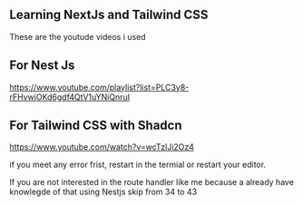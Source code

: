 ## Learning NextJs and Tailwind CSS 
These are the youtude videos i used 

## For Nest Js
https://www.youtube.com/playlist?list=PLC3y8-rFHvwjOKd6gdf4QtV1uYNiQnruI

## For Tailwind CSS with Shadcn
https://www.youtube.com/watch?v=wcTzlJi2Oz4

if you meet any error frist, restart in the termial or restart your editor.

If you are not interested in the route handler like me because a already have knowlegde of that using Nestjs skip from 34 to 43